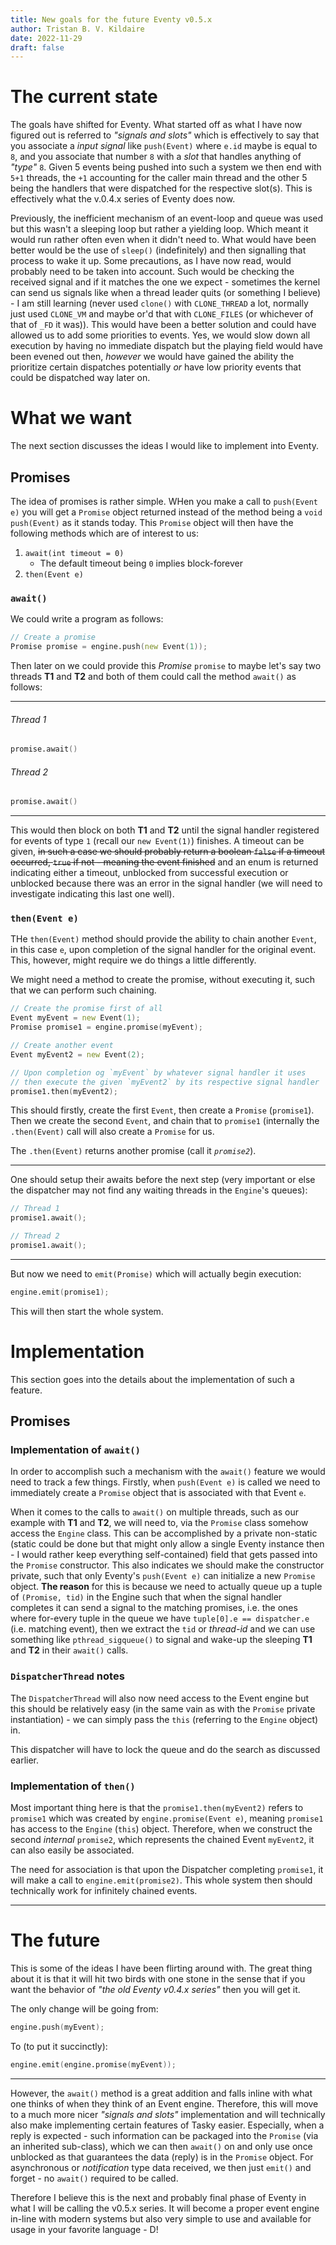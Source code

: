 ```yaml
---
title: New goals for the future Eventy v0.5.x
author: Tristan B. V. Kildaire
date: 2022-11-29
draft: false
---
```


# The current state

The goals have shifted for Eventy. What started off as what I have now figured out is referred to _"signals and slots"_ which is effectively to say that you associate a _input signal_ like `push(Event)` where `e.id` maybe is equal to `8`, and you associate that
number `8` with a _slot_ that handles anything of _"type"_ `8`. Given 5 events being pushed into such a system we then end with `5+1` threads, the `+1` accounting for the caller main thread and the other 5 being the handlers that were dispatched for the respective slot(s). This is effectively what the v.0.4.x series of Eventy does now.

Previously, the inefficient mechanism of an event-loop and queue was used but this wasn't a sleeping loop but rather a yielding loop. Which meant it would run rather often even when it didn't need to. What would have been better would be the use of `sleep()` (indefinitely)
and then signalling that process to wake it up. Some precautions, as I have now read, would probably need to be taken into account. Such would be checking the received signal and if it matches the one we expect - sometimes the kernel can send us signals like when a thread leader quits (or something I believe) - I am still learning (never used `clone()` with `CLONE_THREAD` a lot, normally just used `CLONE_VM` and maybe or'd that with `CLONE_FILES` (or whichever of that of `_FD` it was)). This would have been a better solution and could have allowed us to add some priorities to events. Yes, we would slow down all execution by having no immediate dispatch but the playing field would have been evened out then, _however_ we would have gained the ability the prioritize certain dispatches potentially _or_ have low priority events that could be dispatched way later on.

# What we want

The next section discusses the ideas I would like to implement into Eventy.

## Promises

The idea of promises is rather simple. WHen you make a call to `push(Event e)` you will get a `Promise` object returned instead of the method being a `void push(Event)` as it stands today. This `Promise` object will then have the following methods which are of interest to us:

1. `await(int timeout = 0)`
    * The default timeout being `0` implies block-forever
2. `then(Event e)`

### `await()`

We could write a program as follows:

```d
// Create a promise
Promise promise = engine.push(new Event(1));
```

Then later on we could provide this _Promise_ `promise` to maybe let's say two threads **T1** and **T2** and both of them could call the method `await()` as follows:

---

###### Thread 1

```d
promise.await()
```

###### Thread 2

```d
promise.await()
```

---

This would then block on both **T1** and **T2** until the signal handler registered for events of type `1` (recall our `new Event(1)`)
finishes. A timeout can be given, ~~in such a case we should probably return a boolean `false` if a timeout occurred, `true` if not - meaning the event finished~~ and an enum is returned indicating either a timeout, unblocked from successful execution or unblocked because there was an error in the signal handler (we will need to investigate indicating this last one well).

### `then(Event e)`

THe `then(Event)` method should provide the ability to chain another `Event`, in this case `e`, upon completion of the signal handler
for the original event. This, however, might require we do things a little differently.

We might need a method to create the promise, without executing it, such that we can perform such chaining.

```d
// Create the promise first of all
Event myEvent = new Event(1);
Promise promise1 = engine.promise(myEvent);

// Create another event
Event myEvent2 = new Event(2);

// Upon completion og `myEvent` by whatever signal handler it uses
// then execute the given `myEvent2` by its respective signal handler
promise1.then(myEvent2);
```

This should firstly, create the first `Event`, then create a `Promise` (`promise1`). Then we create the second `Event`,
and chain that to `promise1` (internally the `.then(Event)` call will also create a `Promise` for us.

The `.then(Event)` returns another promise (call it _`promise2`_).

---

One should setup their awaits before the next step (very important or else the dispatcher may not find any waiting threads in the `Engine`'s queues):

```d
// Thread 1
promise1.await();

// Thread 2
promise1.await();
```

---

But now we need to `emit(Promise)` which will actually begin execution:

```d
engine.emit(promise1);
```

This will then start the whole system.

# Implementation

This section goes into the details about the implementation of such a feature.

## Promises

### Implementation of `await()`

In order to accomplish such a mechanism with the `await()` feature we would need to track a few things. Firstly, when `push(Event e)`
is called we need to immediately create a `Promise` object that is associated with that Event `e`.

When it comes to the calls to `await()` on multiple threads, such as our example with **T1** and **T2**, we will need to, via the `Promise` class somehow access the `Engine` class. This can be accomplished by a private non-static (static could be done but that might only allow a single Eventy instance then - I would rather keep everything self-contained) field that gets passed into the
`Promise` constructor. This also indicates we should make the constructor private, such that only Eventy's `push(Event e)` can initialize a new `Promise` object. **The reason** for this is because we need to actually queue up a tuple of `(Promise, tid)` in
the Engine such that when the signal handler completes it can send a signal to the matching promises, i.e. the ones where for-every tuple in the queue we have `tuple[0].e == dispatcher.e` (i.e. matching event), then we extract the `tid` or _thread-id_ and we can
use something like `pthread_sigqueue()` to signal and wake-up the sleeping **T1** and **T2** in their `await()` calls.

### `DispatcherThread` notes

The `DispatcherThread` will also now need access to the Event engine but this should be relatively easy (in the same vain as with the `Promise` private instantiation) - we can simply pass the `this` (referring to the `Engine` object) in.

This dispatcher will have to lock the queue and do the search as discussed earlier.

### Implementation of `then()`

Most important thing here is that the `promise1.then(myEvent2)` refers to `promise1` which was created by `engine.promise(Event e)`, meaning `promise1` has access to the `Engine` (`this`) object. Therefore, when we construct the second _internal_ `promise2`, which
represents the chained Event `myEvent2`, it can also easily be associated.

The need for association is that upon the Dispatcher completing `promise1`, it will make a call to `engine.emit(promise2)`. This whole system then should technically work for infinitely chained events.

---

# The future

This is some of the ideas I have been flirting around with. The great thing about it is that it will hit two birds with one stone in the sense that if you want the behavior of _"the old Eventy v0.4.x series"_ then you will get it.

The only change will be going from:

```d
engine.push(myEvent);
```

To (to put it succinctly):

```d
engine.emit(engine.promise(myEvent));
```

---

However, the `await()` method is a great addition and falls inline with what one thinks of when they think of an Event engine. Therefore, this will move to a much more nicer _"signals and slots"_ implementation and will technically also make implementing
certain features of Tasky easier. Especially, when a reply is expected - such information can be packaged into the `Promise` (via an inherited sub-class), which we can then `await()` on and only use once unblocked as that guarantees the data (reply) is in the `Promise` object. For asynchronous or _notification_ type data received, we then just `emit()` and forget - no `await()` required
to be called.

Therefore I believe this is the next and probably final phase of Eventy in what I will be calling the v0.5.x series. It will become
a proper event engine in-line with modern systems but also very simple to use and available for usage in your favorite language - D!